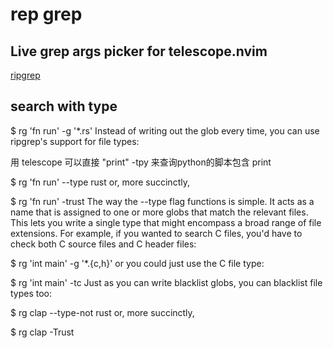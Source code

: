 
# rep grep

## Live grep args picker for telescope.nvim


[ripgrep](https://github.com/BurntSushi/ripgrep/blob/master/GUIDE.md ":)")

## search with type
$ rg 'fn run' -g '*.rs'
Instead of writing out the glob every time, you can use ripgrep's support for file types:

用 telescope 可以直接 "print" -tpy 来查询python的脚本包含 print


$ rg 'fn run' --type rust
or, more succinctly,

$ rg 'fn run' -trust
The way the --type flag functions is simple. It acts as a name that is assigned to one or more globs that match the relevant files. This lets you write a single type that might encompass a broad range of file extensions. For example, if you wanted to search C files, you'd have to check both C source files and C header files:

$ rg 'int main' -g '*.{c,h}'
or you could just use the C file type:

$ rg 'int main' -tc
Just as you can write blacklist globs, you can blacklist file types too:

$ rg clap --type-not rust
or, more succinctly,

$ rg clap -Trust

